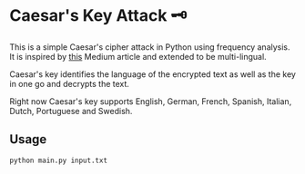 # Caesar's Key Attack 🗝️

This is a simple Caesar's cipher attack in Python using frequency analysis. It is inspired by [this](https://medium.com/@Nougat-Waffle/caesar-cipher-and-frequency-analysis-with-python-635b04e0186f) Medium article and extended to be multi-lingual.

Caesar's key identifies the language of the encrypted text as well as the key in one go and decrypts the text.

Right now Caesar's key supports English, German, French, Spanish, Italian, Dutch, Portuguese and Swedish.

## Usage

`python main.py input.txt`
